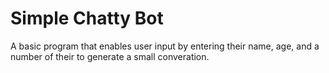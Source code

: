 # Simple Chatty Bot
A basic program that enables user input by entering their name, age, and a number of their to generate a small converation.
